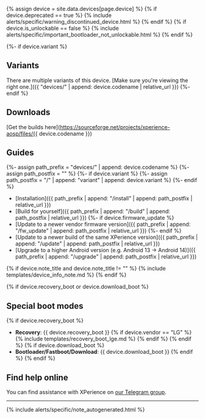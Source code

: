 {% assign device = site.data.devices[page.device] %}
{% if device.deprecated == true %}
{% include alerts/specific/warning_discontinued_device.html %}
{% endif %}
{% if device.is_unlockable == false %}
{% include alerts/specific/important_bootloader_not_unlockable.html %}
{% endif %}

{%- if device.variant %}
## Variants

There are multiple variants of this device. [Make sure you're viewing the right one.]({{ "devices/" | append: device.codename | relative_url }})
{%- endif %}

## Downloads
[Get the builds here](https://sourceforge.net/projects/xperience-aosp/files/{{ device.codename }})

## Guides

{%- assign path_prefix = "devices/" | append: device.codename %}
{%- assign path_postfix = "" %}
{%- if device.variant %}
{%- assign path_postfix = "/" | append: "variant" | append: device.variant %}
{%- endif %}

- [Installation]({{ path_prefix | append: "/install" | append: path_postfix | relative_url }})
- [Build for yourself]({{ path_prefix | append: "/build" | append: path_postfix | relative_url }})
{%- if device.firmware_update %}
- [Update to a newer vendor firmware version]({{ path_prefix | append: "/fw_update" | append: path_postfix | relative_url }})
{%- endif %}
- [Update to a newer build of the same XPerience version]({{ path_prefix | append: "/update" | append: path_postfix | relative_url }})
- [Upgrade to a higher Android version (e.g. Android 13 -> Android 14)]({{ path_prefix | append: "/upgrade" | append: path_postfix | relative_url }})

{% if device.note_title and device.note_title != "" %}
{% include templates/device_info_note.md %}
{% endif %}

{% if device.recovery_boot or device.download_boot %}
## Special boot modes

{% if device.recovery_boot %}
* **Recovery**: {{ device.recovery_boot }}
{% if device.vendor == "LG" %}
    {% include templates/recovery_boot_lge.md %}
{% endif %}
{% endif %}
{% if device.download_boot %}
* **Bootloader/Fastboot/Download**: {{ device.download_boot }}
{% endif %}
{% endif %}

## Find help online

You can find assistance with XPerience on [our Telegram group](https://t.me/XPeriencechat).

<hr>
{% include alerts/specific/note_autogenerated.html %}
